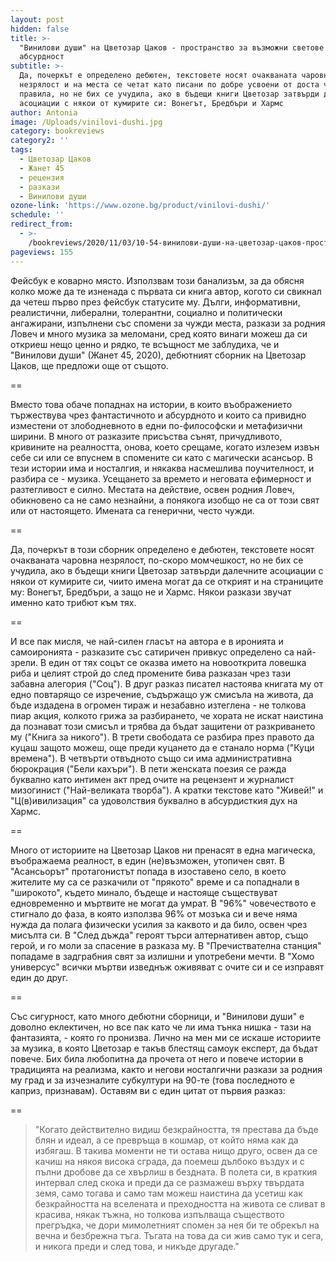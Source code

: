 ```yaml
---
layout: post
hidden: false
title: >-
  "Винилови души" на Цветозар Цаков - пространство за възможни светове и комична
  абсурдност
subtitle: >-
  Да, почеркът е определено дебютен, текстовете носят очакваната чаровна
  незрялост и на места се четат като писани по добре усвоени от доста четене
  правила, но не бих се учудила, ако в бъдещи книги Цветозар затвърди далечните
  асоциации с някои от кумирите си: Вонегът, Бредбъри и Хармс
author: Antonia
image: /Uploads/vinilovi-dushi.jpg
category: bookreviews
category2: ''
tags:
  - Цветозар Цаков
  - Жанет 45
  - рецензия
  - разкази
  - Винилови души
ozone-link: 'https://www.ozone.bg/product/vinilovi-dushi/'
schedule: ''
redirect_from:
  - >-
    /bookreviews/2020/11/03/10-54-винилови-души-на-цветозар-цаков-пространство-за-фантазии-и-комична-абсурдност
pageviews: 155
---
```

Фейсбук е коварно място. Използвам този банализъм, за да обясня колко може да те изненада с първата си книга автор, когото си свикнал да четеш първо през фейсбук статусите му. Дълги, информативни, реалистични, либерални, толерантни, социално и политически ангажирани, изпълнени със спомени за чужди места, разкази за родния Ловеч и много музика за меломани, сред която винаги можеш да си откриеш нещо ценно и рядко, те всъщност ме заблудиха, че и "Винилови души" (Жанет 45, 2020), дебютният сборник на Цветозар Цаков, ще предложи още от същото. 

\==

Вместо това обаче попаднах на истории, в които въображението тържествува чрез фантастичното и абсурдното и които са привидно изместени от злободневното в едни по-философски и метафизични ширини. В много от разказите присъства сънят, причудливото, кривините на реалността, онова, което срещаме, когато излезем извън себе си или се впуснем в спомените си като с магически асансьор. В тези истории има и носталгия, и някаква насмешлива поучителност, и разбира се - музика. Усещането за времето и неговата ефимерност и разтегливост е силно. Местата на действие, освен родния Ловеч, обикновено са не само незнайни, а понякога изобщо не са от този свят или от настоящето. Имената са генерични, често чужди. 

\==

Да, почеркът в този сборник определено е дебютен, текстовете носят очакваната чаровна незрялост, по-скоро момчешкост, но не бих се учудила, ако в бъдещи книги Цветозар затвърди далечните асоциации с някои от кумирите си, чиито имена могат да се открият и на страниците му: Вонегът, Бредбъри, а защо не и Хармс. Някои разкази звучат именно като трибют към тях. 

\==

И все пак мисля, че най-силен гласът на автора е в иронията и самоиронията - разказите със сатиричен привкус определено са най-зрели. В един от тях соцът се оказва името на новооткрита ловешка риба и целият строй до след промените бива разказан чрез тази забавна алегория ("Соц"). В друг разказ писател настоява книгата му от едно повтарящо се изречение, съдържащо уж смисъла на живота, да бъде издадена в огромен тираж и незабавно изтеглена - не толкова пиар акция, колкото грижа за разбирането, че хората не искат наистина да познават този смисъл и трябва да бъдат защитени от разкриването му ("Книга за никого"). В трети свободата се разбира през правото да куцаш защото можеш, още преди куцането да е станало норма ("Куци времена"). В четвърти отвъдното също си има административна бюрокрация ("Бели кахъри"). В пети женската поезия се ражда буквално като интимен акт пред очите на рецензент и журналист мизогинист ("Най-великата творба"). А кратки текстове като "Живей!" и "Ц(в)ивилизация" са удоволствия буквално в абсурдисткия дух на Хармс. 

\==

Много от историите на Цветозар Цаков ни пренасят в една магическа, въображаема реалност, в един (не)възможен, утопичен свят. В "Асансьорът" протагонистът попада в изоставено село, в което жителите му са се разкачили от "прякото" време и са попаднали в "широкото", където минало, бъдеще и настояще съществуват едновременно и мъртвите не могат да умрат. В "96%" човечеството е стигнало до фаза, в която използва 96% от мозъка си и вече няма нужда да полага физически усилия за каквото и да било, освен чрез мисълта си. В "След дъжда" героят търси алтернативен автор, също герой, и го моли за спасение в разказа му. В "Пречиствателна станция" попадаме в задграбния свят за излишни и употребени мечти. В "Хомо универсус" всички мъртви изведнъж оживяват с очите си и се изправят един до друг. 

\==

Със сигурност, като много дебютни сборници, и "Винилови души" е доволно еклектичен, но все пак като че ли има тънка нишка - тази на фантазията, - която го пронизва. Лично на мен ми се искаше историите за музика, в която Цветозар е такъв блестящ самоук експерт, да бъдат повече. Бих била любопитна да прочета от него и повече истории в традицията на реализма, както и негови носталгични разкази за родния му град и за изчезналите субкултури на 90-те (това последното е каприз, признавам). Оставям ви с един цитат от първия разказ:

\==

> "Когато действително видиш безкрайността, тя престава да бъде блян и идеал, а се превръща в кошмар, от който няма как да избягаш. В такива моменти не ти остава нищо друго, освен да се качиш на някоя висока сграда, да поемеш дълбоко въздух и с пълни дробове да се хвърлиш в бездната. В полета си, в краткия интервал след скока и преди да се размажеш върху твърдата земя, само тогава и само там можеш наистина да усетиш как безкрайността на вселената и преходността на живота се сливат в красива, някак тъжна, но толкова изпълваща съществото прегръдка, че дори мимолетният спомен за нея би те обрекъл на вечна и безбрежна тъга. Тъгата на това да си жив само тук и сега, и никога преди и след това, и никъде другаде."